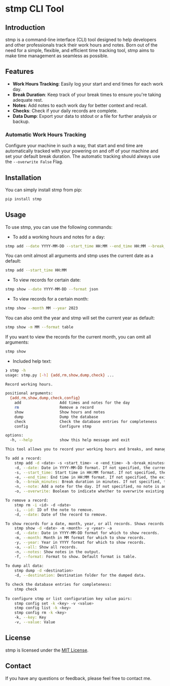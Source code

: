 # stmp CLI Tool

## Introduction

stmp is a command-line interface (CLI) tool designed to help developers and other professionals track their work hours and notes. Born out of the need for a simple, flexible, and efficient time tracking tool, stmp aims to make time management as seamless as possible.

## Features

- **Work Hours Tracking**: Easily log your start and end times for each work day.
- **Break Duration**: Keep track of your break times to ensure you're taking adequate rest.
- **Notes**: Add notes to each work day for better context and recall.
- **Checks**: Check if your daily records are complete.
- **Data Dump**: Export your data to stdout or a file for further analysis or backup.

### Automatic Work Hours Tracking

Configure your machine in such a way, that start and end time are automatically tracked with your powering on and off of your machine and set your default break duration. The automatic tracking should always use the `--overwrite False` Flag.

## Installation

You can simply install stmp from pip:
```bash
pip install stmp
```

## Usage

To use stmp, you can use the following commands:

- To add a working hours and notes for a day:
```bash
stmp add --date YYYY-MM-DD --start_time HH:MM --end_time HH:MM --break_minutes MM --note "Your note"
```
You can omit almost all arguments and stmp uses the current date as a default:
```bash
stmp add --start_time HH:MM
```

- To view records for certain date:
```bash
stmp show --date YYYY-MM-DD --format json
```

- To view records for a certain month:
```bash
stmp show --month MM --year 2023
```
You can also omit the year and stmp will set the current year as default:
```bash
stmp show -m MM --format table
```
If you want to view the records for the current month, you can omit all arguments:
```bash
stmp show
```

- Included help text:
```bash
❯ stmp -h
usage: stmp.py [-h] {add,rm,show,dump,check} ...

Record working hours.

positional arguments:
  {add,rm,show,dump,check,config}
    add                 Add times and notes for the day
    rm                  Remove a record
    show                Show hours and notes
    dump                Dump the database
    check               Check the database entries for completeness
    config              Configure stmp

options:
  -h, --help            show this help message and exit

This tool allows you to record your working hours and breaks, and manage notes.

To add a record:
    stmp add -d <date> -s <start_time> -e <end_time> -b <break_minutes> -n <note> -o <overwrite>
    -d, --date: Date in YYYY-MM-DD format. If not specified, the current date is used.
    -s, --start_time: Start time in HH:MM format. If not specified, the existing value is used.
    -e, --end_time: End time in HH:MM format. If not specified, the existing value is used.
    -b, --break_minutes: Break duration in minutes. If not specified, the existing value is used.
    -n, --note: Add a note for the day. If not specified, no note is added.
    -o, --overwrite: Boolean to indicate whether to overwrite existing data. Default is True.

To remove a record:
    stmp rm -i <id> -d <date>
    -i, --id: ID of the note to remove.
    -d, --date: Date of the record to remove.

To show records for a date, month, year, or all records. Shows records of current month as default:
    stmp show -d <date> -m <month> -y <year> -a
    -d, --date: Date in YYYY-MM-DD format for which to show records.
    -m, --month: Month in MM format for which to show records.
    -y, --year: Year in YYYY format for which to show records.
    -a, --all: Show all records.
    -n, --notes: Show notes in the output.
    -f, --format: Format to show. Default format is table.
    
To dump all data:
    stmp dump -d <destination>
    -d, --destination: Destination folder for the dumped data.

To check the database entries for completeness:
    stmp check
    
To configure stmp or list configuration key value pairs:
    stmp config set -k <key> -v <value>
    stmp config list -k <key>
    stmp config rm -k <key>
    -k, --key: Key
    -v, --value: Value
```


## License

stmp is licensed under the [MIT License](LICENSE).

## Contact

If you have any questions or feedback, please feel free to contact me.